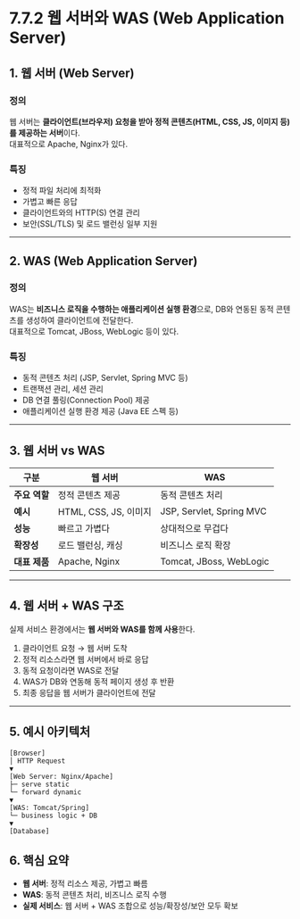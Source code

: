 # 7.7.2 웹 서버와 WAS (Web Application Server)

## 1. 웹 서버 (Web Server)

### 정의
웹 서버는 **클라이언트(브라우저) 요청을 받아 정적 콘텐츠(HTML, CSS, JS, 이미지 등)를 제공하는 서버**이다.  
대표적으로 Apache, Nginx가 있다.

### 특징
- 정적 파일 처리에 최적화
- 가볍고 빠른 응답
- 클라이언트와의 HTTP(S) 연결 관리
- 보안(SSL/TLS) 및 로드 밸런싱 일부 지원

---

## 2. WAS (Web Application Server)

### 정의
WAS는 **비즈니스 로직을 수행하는 애플리케이션 실행 환경**으로, DB와 연동된 동적 콘텐츠를 생성하여 클라이언트에 전달한다.  
대표적으로 Tomcat, JBoss, WebLogic 등이 있다.

### 특징
- 동적 콘텐츠 처리 (JSP, Servlet, Spring MVC 등)
- 트랜잭션 관리, 세션 관리
- DB 연결 풀링(Connection Pool) 제공
- 애플리케이션 실행 환경 제공 (Java EE 스펙 등)

---

## 3. 웹 서버 vs WAS

| 구분 | 웹 서버 | WAS |
|------|---------|-----|
| **주요 역할** | 정적 콘텐츠 제공 | 동적 콘텐츠 처리 |
| **예시** | HTML, CSS, JS, 이미지 | JSP, Servlet, Spring MVC |
| **성능** | 빠르고 가볍다 | 상대적으로 무겁다 |
| **확장성** | 로드 밸런싱, 캐싱 | 비즈니스 로직 확장 |
| **대표 제품** | Apache, Nginx | Tomcat, JBoss, WebLogic |

---

## 4. 웹 서버 + WAS 구조

실제 서비스 환경에서는 **웹 서버와 WAS를 함께 사용**한다.

1. 클라이언트 요청 → 웹 서버 도착
2. 정적 리소스라면 웹 서버에서 바로 응답
3. 동적 요청이라면 WAS로 전달
4. WAS가 DB와 연동해 동적 페이지 생성 후 반환
5. 최종 응답을 웹 서버가 클라이언트에 전달

---

## 5. 예시 아키텍처

```text
[Browser]
│ HTTP Request
▼
[Web Server: Nginx/Apache]
├─ serve static
└─ forward dynamic
▼
[WAS: Tomcat/Spring]
└─ business logic + DB
▼
[Database]
```
## 6. 핵심 요약
- **웹 서버**: 정적 리소스 제공, 가볍고 빠름
- **WAS**: 동적 콘텐츠 처리, 비즈니스 로직 수행
- **실제 서비스**: 웹 서버 + WAS 조합으로 성능/확장성/보안 모두 확보